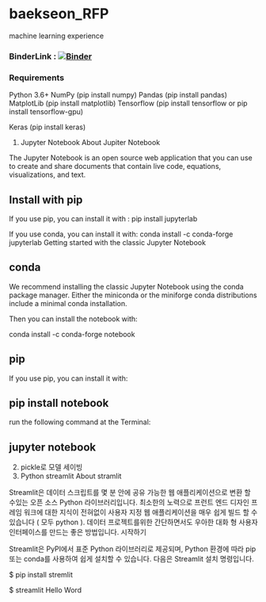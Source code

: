# baekseon_RFP
machine learning experience

### BinderLink : [![Binder](https://mybinder.org/badge_logo.svg)](https://mybinder.org/v2/gh/rsteam-dev/baekseon_RFP.git/main?filepath=BU_SmartFarm1.ipynb)

### Requirements

Python 3.6+ NumPy (pip install numpy) Pandas (pip install pandas) MatplotLib (pip install matplotlib) Tensorflow (pip install tensorflow or pip install tensorflow-gpu)

Keras (pip install keras)
1. Jupyter Notebook
About Jupiter Notebook

The Jupyter Notebook is an open source web application that you can use to create and share documents that contain live code, equations, visualizations, and text.

## Install with pip

If you use pip, you can install it with : pip install jupyterlab

If you use conda, you can install it with: conda install -c conda-forge jupyterlab
Getting started with the classic Jupyter Notebook

## conda
We recommend installing the classic Jupyter Notebook using the conda package manager. Either the miniconda or the miniforge conda distributions include a minimal conda installation.

Then you can install the notebook with:

conda install -c conda-forge notebook
## pip
If you use pip, you can install it with:

## pip install notebook  

run the following command at the Terminal:

 ## jupyter notebook

2. pickle로 모델 세이빙
3. Python streamlit
About stramlit

Streamlit은 데이터 스크립트를 몇 분 안에 공유 가능한 웹 애플리케이션으로 변환 할 수있는 오픈 소스 Python 라이브러리입니다. 최소한의 노력으로 프런트 엔드 디자인 프레임 워크에 대한 지식이 전혀없이 사용자 지정 웹 애플리케이션을 매우 쉽게 빌드 할 수 있습니다 ( 모두 python ). 데이터 프로젝트를위한 간단하면서도 우아한 대화 형 사용자 인터페이스를 만드는 좋은 방법입니다.
시작하기

Streamlit은 PyPI에서 표준 Python 라이브러리로 제공되며, Python 환경에 따라 pip 또는 conda를 사용하여 쉽게 설치할 수 있습니다. 다음은 Streamlit 설치 명령입니다.

$ pip install stremlit

$ streamlit Hello Word
